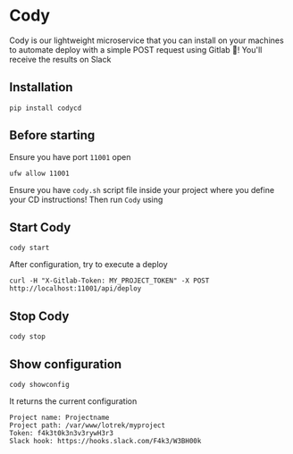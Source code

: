 # Cody

Cody is our lightweight microservice that you can install on your machines to automate deploy with a simple POST request using Gitlab 🦊! You'll receive the results on Slack

## Installation

    pip install codycd

## Before starting

Ensure you have port `11001` open

    ufw allow 11001

Ensure you have `cody.sh` script file inside your project where you define your CD instructions! Then run `Cody` using

## Start Cody

    cody start

After configuration, try to execute a deploy

    curl -H "X-Gitlab-Token: MY_PROJECT_TOKEN" -X POST http://localhost:11001/api/deploy

## Stop Cody

    cody stop

## Show configuration

    cody showconfig

It returns the current configuration

    Project name: Projectname
    Project path: /var/www/lotrek/myproject
    Token: f4k3t0k3n3v3rywH3r3
    Slack hook: https://hooks.slack.com/F4k3/W3BH00k
